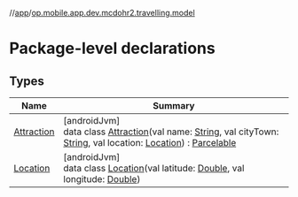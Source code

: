 //[app](../../index.md)/[op.mobile.app.dev.mcdohr2.travelling.model](index.md)

# Package-level declarations

## Types

| Name | Summary |
|---|---|
| [Attraction](-attraction/index.md) | [androidJvm]<br>data class [Attraction](-attraction/index.md)(val name: [String](https://kotlinlang.org/api/latest/jvm/stdlib/kotlin/-string/index.html), val cityTown: [String](https://kotlinlang.org/api/latest/jvm/stdlib/kotlin/-string/index.html), val location: [Location](-location/index.md)) : [Parcelable](https://developer.android.com/reference/kotlin/android/os/Parcelable.html) |
| [Location](-location/index.md) | [androidJvm]<br>data class [Location](-location/index.md)(val latitude: [Double](https://kotlinlang.org/api/latest/jvm/stdlib/kotlin/-double/index.html), val longitude: [Double](https://kotlinlang.org/api/latest/jvm/stdlib/kotlin/-double/index.html)) |
